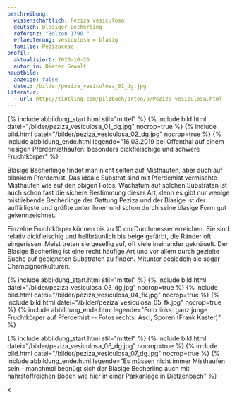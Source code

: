 ```yaml
---
beschreibung:
  wissenschaftlich: Peziza vesiculosa
  deutsch: Blasiger Becherling
  referenz: "Bolton 1790 "
  erlaeuterung: vesiculosa = blasig
  familie: Pezizaceae
profil:
  aktualisiert: 2020-10-26
  autor_in: Dieter Gewalt
hauptbild:
  anzeige: false
  datei: /bilder/peziza_vesiculosa_01_dg.jpg
literatur:
  - url: http://tintling.com/pilzbuch/arten/p/Peziza_vesiculosa.html
---
```

{% include abbildung_start.html stil="mittel" %}
{% include bild.html datei="/bilder/peziza_vesiculosa_01_dg.jpg" nocrop=true %}
{% include bild.html datei="/bilder/peziza_vesiculosa_02_dg.jpg" nocrop=true %}
{% include abbildung_ende.html legende="16.03.2019  bei Offenthal auf einem riesigen Pferdemisthaufen: besonders dickfleischige und schwere Fruchtkörper" %}

Blasige Becherlinge findet man nicht selten auf Misthaufen, aber auch auf blankem Pferdemist. Das ideale Substrat sind mit Pferdemist vermischte Misthaufen wie auf den obigen Fotos. Wachstum auf solchen Substraten ist auch schon fast die sichere Bestimmung dieser Art, denn es gibt nur wenige mistliebende Becherlinge der Gattung Peziza und der Blasige ist der auffälligste und größte unter ihnen und schon durch seine blasige Form gut gekennzeichnet.

Einzelne Fruchtkörper können bis zu 10 cm Durchmesser erreichen. Sie sind relativ dickfleischig und hellbräunlich bis beige gefärbt, die Ränder oft eingerissen. Meist treten sie gesellig auf, oft viele ineinander geknäuelt. Der Blasige Becherling ist eine recht häufige Art und vor allem durch gezielte Suche auf geeigneten Substraten zu finden. Mitunter besiedeln sie sogar Champignonkulturen.

{% include abbildung_start.html stil="mittel" %}
{% include bild.html datei="/bilder/peziza_vesiculosa_03_dg.jpg" nocrop=true %}
{% include bild.html datei="/bilder/peziza_vesiculosa_04_fk.jpg" nocrop=true %}
{% include bild.html datei="/bilder/peziza_vesiculosa_05_fk.jpg" nocrop=true %}
{% include abbildung_ende.html legende="Foto links: ganz junge Fruchtkörper auf Pferdemist -- Fotos rechts: Asci, Sporen (Frank Kaster)" %}

{% include abbildung_start.html stil="mittel" %}
{% include bild.html datei="/bilder/peziza_vesiculosa_06_dg.jpg" nocrop=true %}
{% include bild.html datei="/bilder/peziza_vesiculosa_07_dg.jpg" nocrop=true %}
{% include abbildung_ende.html legende="Es müssen nicht immer Misthaufen sein - manchmal begnügt sich der Blasige Becherling auch mit nährstoffreichen Böden wie hier in einer Parkanlage in Dietzenbach" %}

x
